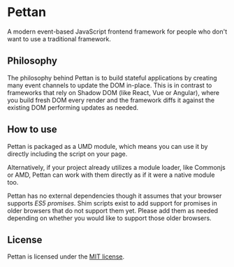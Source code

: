 # Pettan
A modern event-based JavaScript frontend framework for people who don't want to
use a traditional framework.

## Philosophy
The philosophy behind Pettan is to build stateful applications by creating many
event channels to update the DOM in-place. This is in contrast to frameworks
that rely on Shadow DOM (like React, Vue or Angular), where you build fresh DOM
every render and the framework diffs it against the existing DOM performing
updates as needed.

## How to use
Pettan is packaged as a UMD module, which means you can use it by directly
including the script on your page.

Alternatively, if your project already utilizes a module loader, like Commonjs
or AMD, Pettan can work with them directly as if it were a native module too.

Pettan has no external dependencies though it assumes that your browser supports
_ES5 promises_. Shim scripts exist to add support for promises in older browsers
that do not support them yet. Please add them as needed depending on whether you
would like to support those older browsers.

## License
Pettan is licensed under the [MIT license](LICENSE.md).
